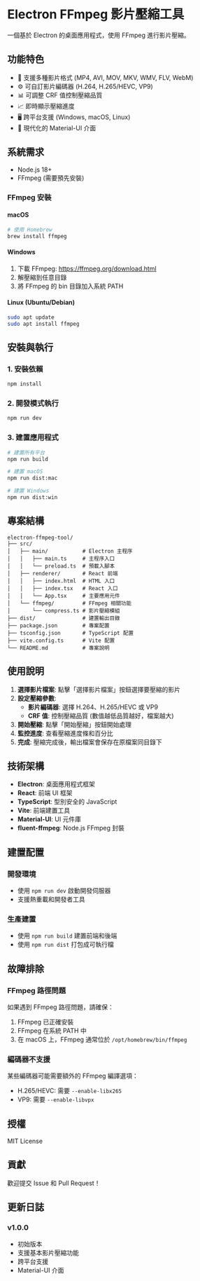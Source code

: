 # Electron FFmpeg 影片壓縮工具

一個基於 Electron 的桌面應用程式，使用 FFmpeg 進行影片壓縮。

## 功能特色

- 🎥 支援多種影片格式 (MP4, AVI, MOV, MKV, WMV, FLV, WebM)
- ⚙️ 可自訂影片編碼器 (H.264, H.265/HEVC, VP9)
- 📊 可調整 CRF 值控制壓縮品質
- 📈 即時顯示壓縮進度
- 🖥️ 跨平台支援 (Windows, macOS, Linux)
- 🎨 現代化的 Material-UI 介面

## 系統需求

- Node.js 18+ 
- FFmpeg (需要預先安裝)

### FFmpeg 安裝

#### macOS
```bash
# 使用 Homebrew
brew install ffmpeg
```

#### Windows
1. 下載 FFmpeg: https://ffmpeg.org/download.html
2. 解壓縮到任意目錄
3. 將 FFmpeg 的 bin 目錄加入系統 PATH

#### Linux (Ubuntu/Debian)
```bash
sudo apt update
sudo apt install ffmpeg
```

## 安裝與執行

### 1. 安裝依賴
```bash
npm install
```

### 2. 開發模式執行
```bash
npm run dev
```

### 3. 建置應用程式
```bash
# 建置所有平台
npm run build

# 建置 macOS
npm run dist:mac

# 建置 Windows
npm run dist:win
```

## 專案結構

```
electron-ffmpeg-tool/
├── src/
│   ├── main/           # Electron 主程序
│   │   ├── main.ts     # 主程序入口
│   │   └── preload.ts  # 預載入腳本
│   ├── renderer/       # React 前端
│   │   ├── index.html  # HTML 入口
│   │   ├── index.tsx   # React 入口
│   │   └── App.tsx     # 主要應用元件
│   └── ffmpeg/         # FFmpeg 相關功能
│       └── compress.ts # 影片壓縮模組
├── dist/               # 建置輸出目錄
├── package.json        # 專案配置
├── tsconfig.json       # TypeScript 配置
├── vite.config.ts      # Vite 配置
└── README.md           # 專案說明
```

## 使用說明

1. **選擇影片檔案**: 點擊「選擇影片檔案」按鈕選擇要壓縮的影片
2. **設定壓縮參數**:
   - **影片編碼器**: 選擇 H.264、H.265/HEVC 或 VP9
   - **CRF 值**: 控制壓縮品質 (數值越低品質越好，檔案越大)
3. **開始壓縮**: 點擊「開始壓縮」按鈕開始處理
4. **監控進度**: 查看壓縮進度條和百分比
5. **完成**: 壓縮完成後，輸出檔案會保存在原檔案同目錄下

## 技術架構

- **Electron**: 桌面應用程式框架
- **React**: 前端 UI 框架
- **TypeScript**: 型別安全的 JavaScript
- **Vite**: 前端建置工具
- **Material-UI**: UI 元件庫
- **fluent-ffmpeg**: Node.js FFmpeg 封裝

## 建置配置

### 開發環境
- 使用 `npm run dev` 啟動開發伺服器
- 支援熱重載和開發者工具

### 生產建置
- 使用 `npm run build` 建置前端和後端
- 使用 `npm run dist` 打包成可執行檔

## 故障排除

### FFmpeg 路徑問題
如果遇到 FFmpeg 路徑問題，請確保：
1. FFmpeg 已正確安裝
2. FFmpeg 在系統 PATH 中
3. 在 macOS 上，FFmpeg 通常位於 `/opt/homebrew/bin/ffmpeg`

### 編碼器不支援
某些編碼器可能需要額外的 FFmpeg 編譯選項：
- H.265/HEVC: 需要 `--enable-libx265`
- VP9: 需要 `--enable-libvpx`

## 授權

MIT License

## 貢獻

歡迎提交 Issue 和 Pull Request！

## 更新日誌

### v1.0.0
- 初始版本
- 支援基本影片壓縮功能
- 跨平台支援
- Material-UI 介面
